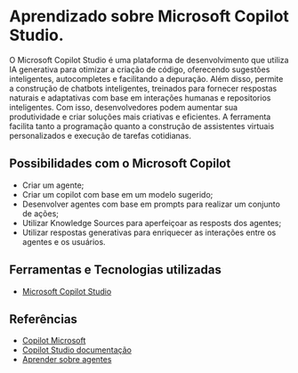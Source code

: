 # Aprendizado sobre Microsoft Copilot Studio.

O Microsoft Copilot Studio é uma plataforma de desenvolvimento que utiliza IA generativa para otimizar a criação de código,
 oferecendo sugestões inteligentes, autocompletes e facilitando a depuração. 
 Além disso, permite a construção de chatbots inteligentes, treinados para fornecer respostas naturais e adaptativas com base em interações humanas e repositorios inteligentes.
 Com isso, desenvolvedores podem aumentar sua produtividade e criar soluções mais criativas e eficientes. 
 A ferramenta facilita tanto a programação quanto a construção de assistentes virtuais personalizados e execução de tarefas cotidianas.


## Possibilidades com o Microsoft Copilot

- Criar um agente;
- Criar um copilot com base em um modelo sugerido;
- Desenvolver agentes com base em prompts para realizar um conjunto de ações;
- Utilizar Knowledge Sources para aperfeiçoar as resposts dos agentes;
- Utilizar respostas generativas para enriquecer as interações entre os agentes e os usuários.


## Ferramentas e Tecnologias utilizadas

- [Microsoft Copilot Studio](https://www.microsoft.com/pt-br/microsoft-copilot/microsoft-copilot-studio)

## Referências

- [Copilot Microsoft](https://copilotstudio.microsoft.com)
- [Copilot Studio documentação](https://learn.microsoft.com/pt-br/microsoft-copilot-studio/guidance/topics-overview)
- [Aprender sobre agentes](https://learn.microsoft.com/pt-br/training/modules/power-virtual-agents-entities)
